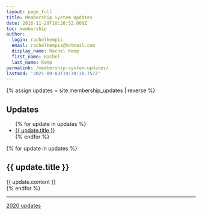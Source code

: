 ```yaml
---
layout: page_full
title: Membership System Updates
date: 2016-11-29T10:28:52.000Z
toc: membership
author:
  login: rachelkempis
  email: rachelkempis@hotmail.com
  display_name: Rachel Kemp
  first_name: Rachel
  last_name: Kemp
permalink: /membership-system-updates/
lastmod: '2021-09-03T19:39:30.757Z'
---
```

{% assign updates = site.membership_updates | reverse %}
<div class="row">
<div class="col-md-3 left-sidebar hidden-xs" style="position:sticky; top:20px">
<h2>Updates</h2>
<ul class="nav" role="tablist">
{% for update in updates %}
<li><a href="#{{ update.title | slugify }}">{{ update.title }}</a></li>
{% endfor %}
</ul>
</div>
<div class="col-md-9 js-updates">
{% for update in updates %}
<section id="{{ update.title | slugify }}">
<h2>{{ update.title }}</h2>
{{ update.content }}
</section>
{% endfor %}

<hr>
<div class="pull-right"><a href="2020/">2020 updates</a></div>

</div>
</div>
<script>
  (function($){
    $(document).ready(function(){
      $("body").scrollspy({target: '.left-sidebar', offset: 20});
      $(".js-updates > section").each(function(){
        var $h3s = $(this).find("h3");
        var $section=$(this);
        if ($h3s.length>0){
          var id=this.id;
          $(".left-sidebar a[href='#" + id +"']").parent().append("<ul/>");
          $section.find("h2:first").after("<ul/>");
          var $menu=$(".left-sidebar a[href='#" + id +"']").parent().find("ul");
          $h3s.each(function(){
            $menu.append("<li><a href='#" +this.id + "'>" + $(this).text() + "</a></li>");
            $section.find("h2+ul").append("<li><a href='#" +this.id + "'>" + $(this).text() + "</a></li>");
          })
        }
      });
    });
  })(jQuery);
</script>
